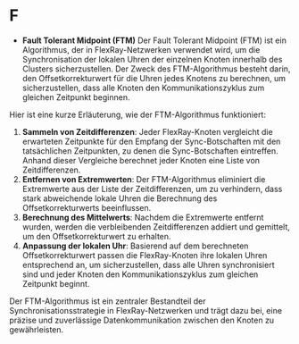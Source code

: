 # F

- **Fault Tolerant Midpoint (FTM)** Der Fault Tolerant Midpoint (FTM) ist ein Algorithmus, der in FlexRay-Netzwerken verwendet wird, um die Synchronisation der lokalen Uhren der einzelnen Knoten innerhalb des Clusters sicherzustellen. Der Zweck des FTM-Algorithmus besteht darin, den Offsetkorrekturwert für die Uhren jedes Knotens zu berechnen, um sicherzustellen, dass alle Knoten den Kommunikationszyklus zum gleichen Zeitpunkt beginnen.

Hier ist eine kurze Erläuterung, wie der FTM-Algorithmus funktioniert:

1. **Sammeln von Zeitdifferenzen**: Jeder FlexRay-Knoten vergleicht die erwarteten Zeitpunkte für den Empfang der Sync-Botschaften mit den tatsächlichen Zeitpunkten, zu denen die Sync-Botschaften eintreffen. Anhand dieser Vergleiche berechnet jeder Knoten eine Liste von Zeitdifferenzen.
2. **Entfernen von Extremwerten**: Der FTM-Algorithmus eliminiert die Extremwerte aus der Liste der Zeitdifferenzen, um zu verhindern, dass stark abweichende lokale Uhren die Berechnung des Offsetkorrekturwerts beeinflussen.
3. **Berechnung des Mittelwerts**: Nachdem die Extremwerte entfernt wurden, werden die verbleibenden Zeitdifferenzen addiert und gemittelt, um den Offsetkorrekturwert zu erhalten.
4. **Anpassung der lokalen Uhr**: Basierend auf dem berechneten Offsetkorrekturwert passen die FlexRay-Knoten ihre lokalen Uhren entsprechend an, um sicherzustellen, dass alle Uhren synchronisiert sind und jeder Knoten den Kommunikationszyklus zum gleichen Zeitpunkt beginnt.

Der FTM-Algorithmus ist ein zentraler Bestandteil der Synchronisationsstrategie in FlexRay-Netzwerken und trägt dazu bei, eine präzise und zuverlässige Datenkommunikation zwischen den Knoten zu gewährleisten.